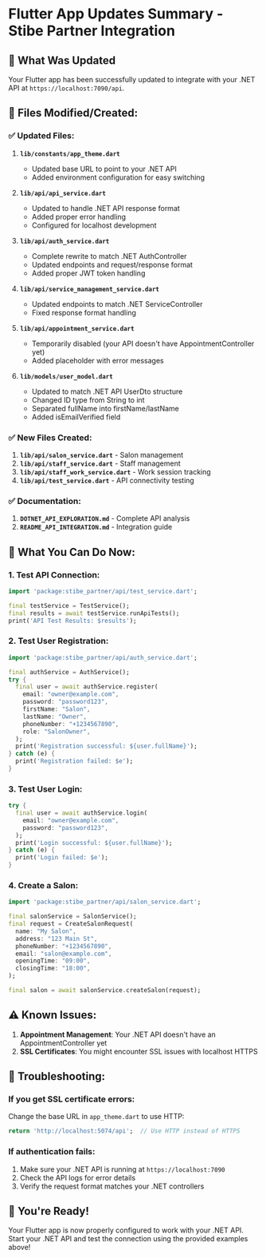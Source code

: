 # Flutter App Updates Summary - Stibe Partner Integration

## 🎯 **What Was Updated**

Your Flutter app has been successfully updated to integrate with your .NET API at `https://localhost:7090/api`.

## 📁 **Files Modified/Created:**

### **✅ Updated Files:**
1. **`lib/constants/app_theme.dart`**
   - Updated base URL to point to your .NET API
   - Added environment configuration for easy switching

2. **`lib/api/api_service.dart`**
   - Updated to handle .NET API response format
   - Added proper error handling
   - Configured for localhost development

3. **`lib/api/auth_service.dart`**
   - Complete rewrite to match .NET AuthController
   - Updated endpoints and request/response format
   - Added proper JWT token handling

4. **`lib/api/service_management_service.dart`**
   - Updated endpoints to match .NET ServiceController
   - Fixed response format handling

5. **`lib/api/appointment_service.dart`**
   - Temporarily disabled (your API doesn't have AppointmentController yet)
   - Added placeholder with error messages

6. **`lib/models/user_model.dart`**
   - Updated to match .NET API UserDto structure
   - Changed ID type from String to int
   - Separated fullName into firstName/lastName
   - Added isEmailVerified field

### **✅ New Files Created:**
1. **`lib/api/salon_service.dart`** - Salon management
2. **`lib/api/staff_service.dart`** - Staff management  
3. **`lib/api/staff_work_service.dart`** - Work session tracking
4. **`lib/api/test_service.dart`** - API connectivity testing

### **✅ Documentation:**
1. **`DOTNET_API_EXPLORATION.md`** - Complete API analysis
2. **`README_API_INTEGRATION.md`** - Integration guide

## 🚀 **What You Can Do Now:**

### **1. Test API Connection:**
```dart
import 'package:stibe_partner/api/test_service.dart';

final testService = TestService();
final results = await testService.runApiTests();
print('API Test Results: $results');
```

### **2. Test User Registration:**
```dart
import 'package:stibe_partner/api/auth_service.dart';

final authService = AuthService();
try {
  final user = await authService.register(
    email: "owner@example.com",
    password: "password123",
    firstName: "Salon",
    lastName: "Owner",
    phoneNumber: "+1234567890",
    role: "SalonOwner",
  );
  print('Registration successful: ${user.fullName}');
} catch (e) {
  print('Registration failed: $e');
}
```

### **3. Test User Login:**
```dart
try {
  final user = await authService.login(
    email: "owner@example.com",
    password: "password123",
  );
  print('Login successful: ${user.fullName}');
} catch (e) {
  print('Login failed: $e');
}
```

### **4. Create a Salon:**
```dart
import 'package:stibe_partner/api/salon_service.dart';

final salonService = SalonService();
final request = CreateSalonRequest(
  name: "My Salon",
  address: "123 Main St",
  phoneNumber: "+1234567890",
  email: "salon@example.com",
  openingTime: "09:00",
  closingTime: "18:00",
);

final salon = await salonService.createSalon(request);
```

## ⚠️ **Known Issues:**

1. **Appointment Management**: Your .NET API doesn't have an AppointmentController yet
2. **SSL Certificates**: You might encounter SSL issues with localhost HTTPS

## 🔧 **Troubleshooting:**

### **If you get SSL certificate errors:**
Change the base URL in `app_theme.dart` to use HTTP:
```dart
return 'http://localhost:5074/api';  // Use HTTP instead of HTTPS
```

### **If authentication fails:**
1. Make sure your .NET API is running at `https://localhost:7090`
2. Check the API logs for error details
3. Verify the request format matches your .NET controllers

## 🎉 **You're Ready!**

Your Flutter app is now properly configured to work with your .NET API. Start your .NET API and test the connection using the provided examples above!
